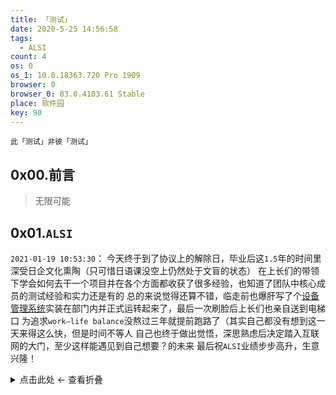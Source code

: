```yaml
---
title: 「测试」
date: 2020-5-25 14:56:58
tags:
  - ALSI
count: 4
os: 0
os_1: 10.0.18363.720 Pro 1909
browser: 0
browser_0: 83.0.4103.61 Stable
place: 软件园
key: 90
---
```

    此「测试」非彼「测试」
<!-- more -->
## 0x00.前言
> 无限可能

## 0x01.`ALSI`
`2021-01-19 10:53:30`：
今天终于到了协议上的解除日，毕业后这`1.5`年的时间里深受日企文化熏陶（只可惜日语课没空上仍然处于文盲的状态）
在上长们的带领下学会如何去干一个项目并在各个方面都收获了很多经验，也知道了团队中核心成员的测试经验和实力还是有的
总的来说觉得还算不错，临走前也爆肝写了个[设备管理系统](https://github.com/yuangezhizao/device_manager)实装在部门内并正式运转起来了，最后一次刷脸后上长们也亲自送到电梯口
为追求`work–life balance`没熬过三年就提前跑路了（其实自己都没有想到这一天来得这么快，但是时间不等人
自己也终于做出觉悟，深思熟虑后决定踏入互联网的大门，至少这样能遇见到自己想要？的未来
最后祝`ALSI`业绩步步高升，生意兴隆！

<details><summary>点击此处 ← 查看折叠</summary>

这篇文章是一个巨坑，其实早在当初入职的时候就应该着手写下但是那时候脑海里总觉着这样进行评价并不太好，等等再说可谁也没有想到直接鸽到了跑路前夕
现在想想本着对自己负责的态度，对于职业规划还是需要认真对应的，该写的东西还是要写的
自己的第一份工作始于`2019/07/03`，因为毕业后想着理想城市于是就来连了，从事嵌入式行业？是的，你没看错
当时的想法出于应届生的第一份工作，留给自己选择的时间又比较紧（指在修牙），被迫保守选择本专业相关（暂时放弃转行互联网），就想看看老本行能干到什么地步
但是并不是**开发**，而是「测试」工作……咋一听以为测试比开发轻松，从某种角度上来看确实是这样（然而实际越来越离谱草
毕竟是现代企业，测试肯定也有简单和复杂的，简单的比如手动测试（苦力工具人石锤），复杂的比如搭建`C#`环境测试，更高大上的还有动用`Vector`家的[VT System](https://web.archive.org/web/20200603140246/https://www.vector.com/int/en/products/products-a-z/hardware/vt-system/)即业内所说的`VTS`
`2019`年末基本了解了业务概况，测试团队下大部分组都是对日服务，拿到的制品也是日本侧发过来的，有了制品再下载好软件就可以执行测试了
当然`C#`相关的是不需要制品依赖的，编译成`.exe`就能跑了（最后一种`VTS`只学习过但是并没有实践过，原理等同于手工测试
`2020`全年跟着上长干了`3`个项目，内容上全年度参与面向国内（指非`JP`)的外贩业务，虽然是同一家`Co.`，但是接口所对应的客户真是越来越辣鸡
自己针对空调制品（嵌入式）软件编写**黑盒测试**的用例自然也是越来越熟练了
> 你为什么这么熟练啊？——只是时间熬到位了，然而自己极限也搞不懂那些复杂算法，毕竟不会变通

没错，就是在说现在所着手的第三个项目，全年`jb`是常态，虽然没有达到真正的`996`标准，但也基本接近这个水平了，时间紧任务重……
因为第三个项目只有自己和上长投入，于是`Panel`部分自然就得自己全包了，最终完成了不可能完成的任务（`12-01`到`12-31`写完全部
到头来，月中还是`jb`心态炸裂，觉着天天写枯燥的测试用例是荒废了青春，只要能抗下来`jb`负荷就已经没有什么好怕的了（同样是`996`还不如转行
`18`年正式标准化`VTS Lib`，自己当初过于相信某`PPT`关于`测试开发`需要至少`5`年的经验（当时基本零经验）积累于是在年末并没有内部转组
而实际上从现在来看`1.5`年也是可以的（然而现在才刚刚好到`1.5`年草）……很遗憾，现在是没有机会再拿`py`等技术继续搞下去了

## 0x02.`Cisco`
作为`2020`年末送给自己最好的礼物了（确信
①`2020-12-30`：收邮件
②`2020-12-31`：发邮件
当然前期（`2020-12-16`）也有半个月了，除此之外北京远程还挂了一次（`dict`实现是基于什么？`哈希表`
> 归根结底到`万恶之源`还是得感谢学长（

</details>
